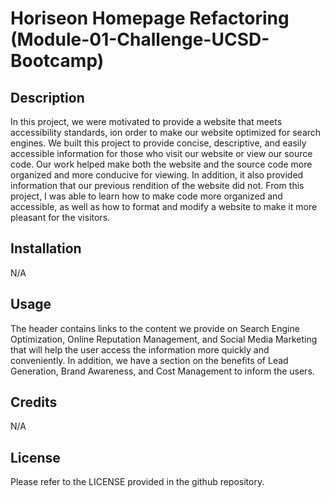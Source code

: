 # Horiseon Homepage Refactoring (Module-01-Challenge-UCSD-Bootcamp)

## Description

In this project, we were motivated to provide a website that meets accessibility standards, ion order to make our website optimized for search engines. We built this project to provide concise, descriptive, and easily accessible information for those who visit our website or view our source code. Our work helped make both the website and the source code more organized and more conducive for viewing. In addition, it also provided information that our previous rendition of the website did not. From this project, I was able to learn how to make code more organized and accessible, as well as how to format and modify a website to make it more pleasant for the visitors.

## Installation

N/A

## Usage

The header contains links to the content we provide on Search Engine Optimization, Online Reputation Management, and Social Media Marketing that will help the user access the information more quickly and conveniently. In addition, we have a section on the benefits of Lead Generation, Brand Awareness, and Cost Management to inform the users.
## Credits

N/A

## License

Please refer to the LICENSE provided in the github repository.

